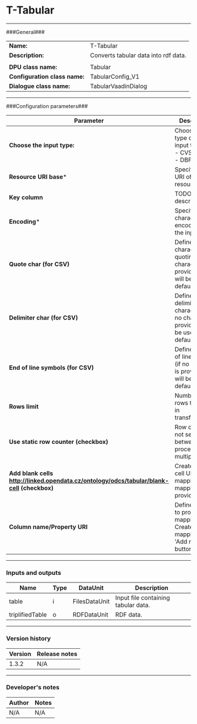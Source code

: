 # T-Tabular #
----------

###General###

|                              |                                                                             |
|------------------------------|-----------------------------------------------------------------------------|
|**Name:**                     |T-Tabular                                                               |
|**Description:**              |Converts tabular data into rdf data. |
|                              |                                                                             |
|**DPU class name:**           |Tabular                                                                 | 
|**Configuration class name:** |TabularConfig_V1                             |
|**Dialogue class name:**      |TabularVaadinDialog                      |

***

###Configuration parameters###

|Parameter                                       |Description                                                              |                                                        
|------------------------------------------------|-------------------------------------------------------------------------|
|**Choose the input type:**                      |Choose the file type of the input type:<BR>- CVS<BR>- DBF                |
|**Resource URI base***                          |Specifies base URI of the resource.                                      |
|**Key column**                                  |TODO: provide description |
|**Encoding***                                   |Specify character encoding of the input file. | 
|**Quote char (for CSV)**         		 |Define a character for quoting (if no character is provided '\"' will be used by default). |
|**Delimiter char (for CSV)**			 |Define value delimiter character (if no character is provided ',' will be used by default). |
|**End of line symbols (for CSV)**	         |Define an end of line symbol (if no symbol is provided '\\n' will be used by default). |
|**Rows limit**              			 |Number of rows to include in transformation. |
|**Use static row counter (checkbox)**           |Row counter is not set to 0 between processing of multiple files. |
|**Add blank cells <http://linked.opendata.cz/ontology/odcs/tabular/blank-cell> (checkbox)** |Creates blank cell URIs in mapping if no mapping is provided. |
|**Column name/Property URI**|Define column to property URI mappings. Create new mapping using 'Add mapping' button below. |

***

### Inputs and outputs ###

|Name         |Type           |DataUnit     |Description             |
|-------------|---------------|-------------|------------------------|
|table        |i              |FilesDataUnit|Input file containing tabular data. |  
|triplifiedTable  |o          |RDFDataUnit  |RDF data. |

***

### Version history ###

|Version          |Release notes               |
|-----------------|----------------------------|
|1.3.2            |N/A                         |                                


***

### Developer's notes ###

|Author           |Notes                           |
|-----------------|--------------------------------|
|N/A              |N/A                             | 

